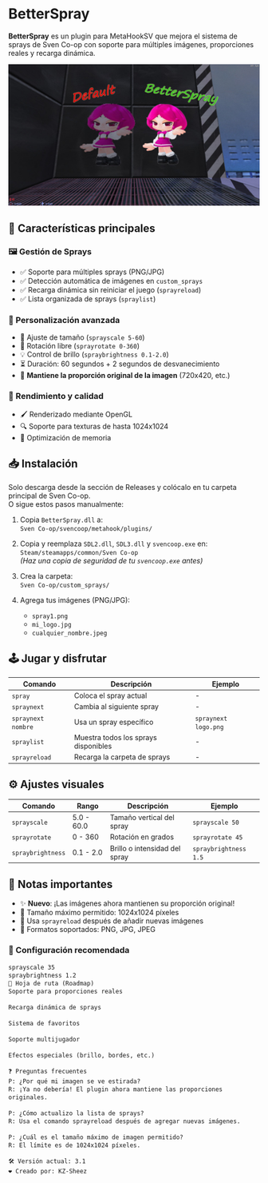 # BetterSpray

**BetterSpray** es un plugin para MetaHookSV que mejora el sistema de sprays de Sven Co-op con soporte para múltiples imágenes, proporciones reales y recarga dinámica.

![Vista previa de BetterSpray](https://raw.githubusercontent.com/KazamiiSC/BetterSpray---Sven-Co-op/refs/heads/main/preview/20250416020128_1.jpg)

## 🌟 Características principales

### 🖼️ Gestión de Sprays
- ✅ Soporte para múltiples sprays (PNG/JPG)
- ✅ Detección automática de imágenes en `custom_sprays`
- ✅ Recarga dinámica sin reiniciar el juego (`sprayreload`)
- ✅ Lista organizada de sprays (`spraylist`)

### 🎨 Personalización avanzada
- 🔧 Ajuste de tamaño (`sprayscale 5-60`)
- 🔄 Rotación libre (`sprayrotate 0-360`)
- 💡 Control de brillo (`spraybrightness 0.1-2.0`)
- ⏳ Duración: 60 segundos + 2 segundos de desvanecimiento
- 📐 **Mantiene la proporción original de la imagen** (720x420, etc.)

### 🚀 Rendimiento y calidad
- 🖌️ Renderizado mediante OpenGL
- 🔍 Soporte para texturas de hasta 1024x1024
- 💾 Optimización de memoria

## 📥 Instalación

Solo descarga desde la sección de Releases y colócalo en tu carpeta principal de Sven Co-op.  
O sigue estos pasos manualmente:

1. Copia `BetterSpray.dll` a:  
   `Sven Co-op/svencoop/metahook/plugins/`

2. Copia y reemplaza `SDL2.dll`, `SDL3.dll` y `svencoop.exe` en:  
   `Steam/steamapps/common/Sven Co-op`  
   *(Haz una copia de seguridad de tu `svencoop.exe` antes)*

3. Crea la carpeta:  
   `Sven Co-op/custom_sprays/`

4. Agrega tus imágenes (PNG/JPG):  
   - `spray1.png`  
   - `mi_logo.jpg`  
   - `cualquier_nombre.jpeg`

## 🕹️ Jugar y disfrutar

| Comando              | Descripción                           | Ejemplo                |
|----------------------|----------------------------------------|------------------------|
| `spray`              | Coloca el spray actual                 | -                      |
| `spraynext`          | Cambia al siguiente spray              | -                      |
| `spraynext nombre`   | Usa un spray específico                | `spraynext logo.png`   |
| `spraylist`          | Muestra todos los sprays disponibles   | -                      |
| `sprayreload`        | Recarga la carpeta de sprays           | -                      |

## ⚙️ Ajustes visuales

| Comando              | Rango        | Descripción                    | Ejemplo               |
|----------------------|--------------|--------------------------------|------------------------|
| `sprayscale`         | 5.0 - 60.0   | Tamaño vertical del spray      | `sprayscale 50`       |
| `sprayrotate`        | 0 - 360      | Rotación en grados             | `sprayrotate 45`      |
| `spraybrightness`    | 0.1 - 2.0    | Brillo o intensidad del spray  | `spraybrightness 1.5` |

## 📌 Notas importantes

- ✨ **Nuevo**: ¡Las imágenes ahora mantienen su proporción original!
- 📏 Tamaño máximo permitido: 1024x1024 píxeles
- 🔄 Usa `sprayreload` después de añadir nuevas imágenes
- 🎨 Formatos soportados: PNG, JPG, JPEG

### 🎯 Configuración recomendada

```plaintext
sprayscale 35
spraybrightness 1.2
🚀 Hoja de ruta (Roadmap)
Soporte para proporciones reales

Recarga dinámica de sprays

Sistema de favoritos

Soporte multijugador

Efectos especiales (brillo, bordes, etc.)

❓ Preguntas frecuentes
P: ¿Por qué mi imagen se ve estirada?
R: ¡Ya no debería! El plugin ahora mantiene las proporciones originales.

P: ¿Cómo actualizo la lista de sprays?
R: Usa el comando sprayreload después de agregar nuevas imágenes.

P: ¿Cuál es el tamaño máximo de imagen permitido?
R: El límite es de 1024x1024 píxeles.

🛠 Versión actual: 3.1
❤️ Creado por: KZ-Sheez
